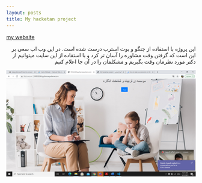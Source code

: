 ```yaml
---
layout: posts
title: My hacketan project
---
```




[my website](http://www.995222.pythonanywhere.com)
<div dir="rtl">
این پروژه با استفاده از جنگو و بوت استرب درست شده است. در این وب اپ سعی بر این است که گرفتن وقت مشاوره را آسان تر کرد و با استفاده از این سایت میتوانیم از دکتر مورد نظرمان وقت بگیریم و مشکلمان را در آن جا اعلام کنیم
</div> 


![alt text](../assets/images/screenshot.jpg)  
